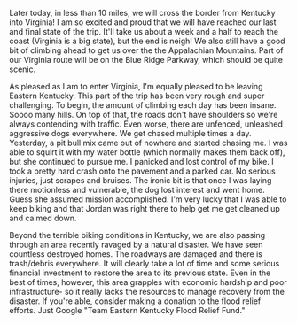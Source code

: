Later today, in less than 10 miles, we will cross the border from Kentucky into Virginia!  I am so excited and proud that we will have reached our last and final state of the trip.  It'll take us about a week and a half to reach the coast (Virginia is a big state), but the end is neigh!  We also still have a good bit of climbing ahead to get us over the the Appalachian Mountains.  Part of our Virginia route will be on the Blue Ridge Parkway, which should be quite scenic.

As pleased as I am to enter Virginia, I'm equally pleased to be leaving Eastern Kentucky.  This part of the trip has been very rough and super challenging.  To begin, the amount of climbing each day has been insane.  Soooo many hills.  On top of that, the roads don't have shoulders so we're always contending with traffic.  Even worse, there are unfenced, unleashed aggressive dogs everywhere.  We get chased multiple times a day.  Yesterday, a pit bull mix came out of nowhere and started chasing me.  I was able to squirt it with my water bottle (which normally makes them back off), but she continued to pursue me.  I panicked and lost control of my bike.  I took a pretty hard crash onto the pavement and a parked car.  No serious injuries, just scrapes and bruises.  The ironic bit is that once I was laying there motionless and vulnerable, the dog lost interest and went home.  Guess she assumed mission accomplished.  I'm very lucky that I was able to keep biking and that Jordan was right there to help get me get cleaned up and calmed down.  

Beyond the terrible biking conditions in Kentucky, we are also passing through an area recently ravaged by a natural disaster.  We have seen countless destroyed homes.  The roadways are damaged and there is trash/debris everywhere.  It will clearly take a lot of time and some serious financial investment to restore the area to its previous state.  Even in the best of times, however, this area grapples with economic hardship and poor infrastructure- so it really lacks the resources to manage recovery from the disaster.  If you're able, consider making a donation to the flood relief efforts.  Just Google "Team Eastern Kentucky Flood Relief Fund."
